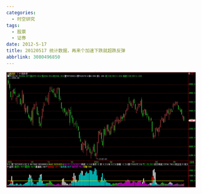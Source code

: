 ```yaml
---
categories:
  - 时空研究
tags:
  - 股票
  - 证券
date: 2012-5-17
title: 20120517 统计数据，再来个加速下跌就超跌反弹
abbrlink: 3080496850
---
```


![20120517-0](/images/20120517-0.jpeg)